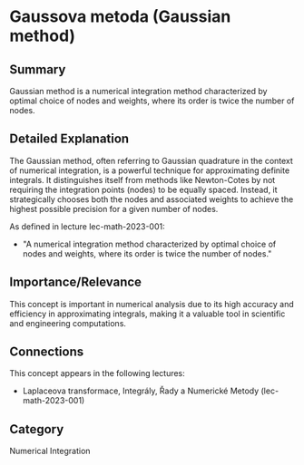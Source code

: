# Gaussova metoda (Gaussian method)

## Summary
Gaussian method is a numerical integration method characterized by optimal choice of nodes and weights, where its order is twice the number of nodes.

## Detailed Explanation
The Gaussian method, often referring to Gaussian quadrature in the context of numerical integration, is a powerful technique for approximating definite integrals. It distinguishes itself from methods like Newton-Cotes by not requiring the integration points (nodes) to be equally spaced. Instead, it strategically chooses both the nodes and associated weights to achieve the highest possible precision for a given number of nodes.

As defined in lecture lec-math-2023-001:
*   "A numerical integration method characterized by optimal choice of nodes and weights, where its order is twice the number of nodes."

## Importance/Relevance
This concept is important in numerical analysis due to its high accuracy and efficiency in approximating integrals, making it a valuable tool in scientific and engineering computations.

## Connections
This concept appears in the following lectures:
*   Laplaceova transformace, Integrály, Řady a Numerické Metody (lec-math-2023-001)

## Category
Numerical Integration